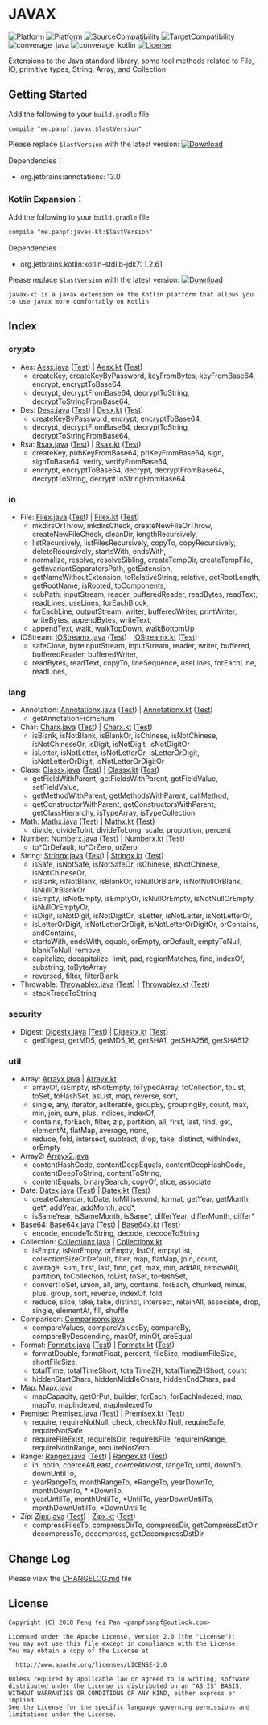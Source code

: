 # JAVAX

[![Platform][platform_java_icon]][platform_java_link]
[![Platform][platform_kotlin_icon]][platform_kotlin_link]
![SourceCompatibility][source_compatibility_icon]
![TargetCompatibility][target_compatibility_icon]
![converage_java][converage_java]
![converage_kotlin][converage_kotlin]
[![License][license_icon]][license_link]

Extensions to the Java standard library, some tool methods related to File, IO, primitive types, String, Array, and Collection

## Getting Started

Add the following to your `build.gradle` file

```grovvy
compile "me.panpf:javax:$lastVersion"
```

Please replace `$lastVersion` with the latest version: [![Download][version_java_icon]][version_java_link]

Dependencies：
* org.jetbrains:annotations: 13.0

### Kotlin Expansion：

Add the following to your `build.gradle` file

```grovvy
compile "me.panpf:javax-kt:$lastVersion"
```

Dependencies：
* org.jetbrains.kotlin:kotlin-stdlib-jdk7: 1.2.61

Please replace `$lastVersion` with the latest version: [![Download][version_kotlin_icon]][version_kotlin_link]

`javax-kt is a javax extension on the Kotlin platform that allows you to use javax more comfortably on Kotlin`

## Index

### crypto
* Aes: [Aesx.java] ([Test][AesxTest.java]) | [Aesx.kt] ([Test][AesxTest.kt])
    * createKey, createKeyByPassword, keyFromBytes, keyFromBase64, encrypt, encryptToBase64,
    * decrypt, decryptFromBase64, decryptToString, decryptToStringFromBase64,
* Des: [Desx.java] ([Test][DesxTest.java]) | [Desx.kt] ([Test][DesxTest.kt])
    * createKeyByPassword, encrypt, encryptToBase64,
    * decrypt, decryptFromBase64, decryptToString, decryptToStringFromBase64,
* Rsa: [Rsax.java] ([Test][RsaxTest.java]) | [Rsax.kt] ([Test][RsaxTest.kt])
    * createKey, pubKeyFromBase64, priKeyFromBase64, sign, signToBase64, verify, verifyFromBase64,
    * encrypt, encryptToBase64, decrypt, decryptFromBase64, decryptToString, decryptToStringFromBase64

### io
* File: [Filex.java] ([Test][FilexTest.java]) | [Filex.kt] ([Test][FilexTest.kt])
    * mkdirsOrThrow, mkdirsCheck, createNewFileOrThrow, createNewFileCheck, cleanDir, lengthRecursively,
    * listRecursively, listFilesRecursively, copyTo, copyRecursively, deleteRecursively, startsWith, endsWith,
    * normalize, resolve, resolveSibling, createTempDir, createTempFile, getInvariantSeparatorsPath, getExtension,
    * getNameWithoutExtension, toRelativeString, relative, getRootLength, getRootName, isRooted, toComponents,
    * subPath, inputStream, reader, bufferedReader, readBytes, readText, readLines, useLines, forEachBlock,
    * forEachLine, outputStream, writer, bufferedWriter, printWriter, writeBytes, appendBytes, writeText,
    * appendText, walk, walkTopDown, walkBottomUp
* IOStream: [IOStreamx.java] ([Test][IOStreamxTest.java]) | [IOStreamx.kt] ([Test][IOStreamxTest.kt])
    * safeClose, byteInputStream, inputStream, reader, writer, buffered, bufferedReader, bufferedWriter,
    * readBytes, readText, copyTo, lineSequence, useLines, forEachLine, readLines,

### lang
* Annotation: [Annotationx.java] ([Test][AnnotationxTest.java]) | [Annotationx.kt] ([Test][AnnotationxTest.kt])
    * getAnnotationFromEnum
* Char: [Charx.java] ([Test][CharxTest.java]) | [Charx.kt] ([Test][CharxTest.kt])
    * isBlank, isNotBlank, isBlankOr, isChinese, isNotChinese, isNotChineseOr, isDigit, isNotDigit, isNotDigitOr
    * isLetter, isNotLetter, isNotLetterOr, isLetterOrDigit, isNotLetterOrDigit, isNotLetterOrDigitOr
* Class: [Classx.java] ([Test][ClassxTest.java]) | [Classx.kt] ([Test][ClassxTest.kt])
    * getFieldWithParent, getFieldsWithParent, getFieldValue, setFieldValue,
    * getMethodWithParent, getMethodsWithParent, callMethod,
    * getConstructorWithParent, getConstructorsWithParent, getClassHierarchy, isTypeArray, isTypeCollection
* Math: [Mathx.java] ([Test][MathxTest.java]) | [Mathx.kt] ([Test][MathxTest.kt])
    * divide, divideToInt, divideToLong, scale, proportion, percent
* Number: [Numberx.java] ([Test][NumberxTest.java]) | [Numberx.kt] ([Test][NumberxTest.kt])
    * to\*OrDefault, to\*OrZero, orZero
* String: [Stringx.java] ([Test][StringxTest.java]) | [Stringx.kt] ([Test][StringxTest.kt])
    * isSafe, isNotSafe, isNotSafeOr, isChinese, isNotChinese, isNotChineseOr,
    * isBlank, isNotBlank, isBlankOr, isNullOrBlank, isNotNullOrBlank, isNullOrBlankOr
    * isEmpty, isNotEmpty, isEmptyOr, isNullOrEmpty, isNotNullOrEmpty, isNullOrEmptyOr,
    * isDigit, isNotDigit, isNotDigitOr, isLetter, isNotLetter, isNotLetterOr,
    * isLetterOrDigit, isNotLetterOrDigit, isNotLetterOrDigitOr, orContains, andContains,
    * startsWith, endsWith, equals, orEmpty, orDefault, emptyToNull, blankToNull, remove,
    * capitalize, decapitalize, limit, pad, regionMatches, find, indexOf, substring, toByteArray
    * reversed, filter, filterBlank
* Throwable: [Throwablex.java] ([Test][ThrowablexTest.java]) | [Throwablex.kt] ([Test][ThrowablexTest.kt])
    * stackTraceToString

### security
* Digest: [Digestx.java] ([Test][DigestxTest.java]) | [Digestx.kt] ([Test][DigestxTest.kt])
    * getDigest, getMD5, getMD5_16, getSHA1, getSHA256, getSHA512

### util
* Array: [Arrayx.java] | [Arrayx.kt]
    * arrayOf, isEmpty, isNotEmpty, toTypedArray, toCollection, toList, toSet, toHashSet, asList, map, reverse, sort,
    * single, any, iterator, asIterable, groupBy, groupingBy, count, max, min, join, sum, plus, indices, indexOf,
    * contains, forEach, filter, zip, partition, all, first, last, find, get, elementAt, flatMap, average, none,
    * reduce, fold, intersect, subtract, drop, take, distinct, withIndex, orEmpty
* Array2: [Arrayx2.java]
    * contentHashCode, contentDeepEquals, contentDeepHashCode, contentDeepToString, contentToString,
    * contentEquals, binarySearch, copyOf, slice, associate
* Date: [Datex.java] ([Test][DatexTest.java]) | [Datex.kt] ([Test][DatexTest.kt])
    * createCalendar, toDate, toMillisecond, format, getYear, getMonth, get\*, addYear, addMonth, add\*,
    * isSameYear, isSameMonth, isSame\*, differYear, differMonth, differ\*
* Base64: [Base64x.java] ([Test][Base64xTest.java]) | [Base64x.kt] ([Test][Base64xTest.kt])
    * encode, encodeToString, decode, decodeToString
* Collection: [Collectionx.java] | [Collectionx.kt]
    * isEmpty, isNotEmpty, orEmpty, listOf, emptyList, collectionSizeOrDefault, filter, map, flatMap, join, count,
    * average, sum, first, last, find, get, max, min, addAll, removeAll, partition, toCollection, toList, toSet, toHashSet,
    * convertToSet, union, all, any, contains, forEach, chunked, minus, plus, group, sort, reverse, indexOf, fold,
    * reduce, slice, take, take, distinct, intersect, retainAll, associate, drop, single, elementAt, fill, shuffle
* Comparison: [Comparisonx.java]
    * compareValues, compareValuesBy, compareBy, compareByDescending, maxOf, minOf, areEqual
* Format: [Formatx.java] ([Test][FormatxTest.java]) | [Formatx.kt] ([Test][FormatxTest.kt])
    * formatDouble, formatFloat, percent, fileSize, mediumFileSize, shortFileSize,
    * totalTime, totalTimeShort, totalTimeZH, totalTimeZHShort, count
    * hiddenStartChars, hiddenMiddleChars, hiddenEndChars, pad
* Map: [Mapx.java]
    * mapCapacity, getOrPut, builder, forEach, forEachIndexed, map, mapTo, mapIndexed, mapIndexedTo
* Premise: [Premisex.java] ([Test][PremisexTest.java]) | [Premisex.kt] ([Test][PremisexTest.kt])
    * require, requireNotNull, check, checkNotNull, requireSafe, requireNotSafe
    * requireFileExist, requireIsDir, requireIsFile, requireInRange, requireNotInRange, requireNotZero
* Range: [Rangex.java] ([Test][RangexTest.java]) | [Rangex.kt] ([Test][RangexTest.kt])
    * in, notIn, coerceAtLeast, coerceAtMost, rangeTo, until, downTo, downUntilTo,
    * yearRangeTo, monthRangeTo, \*RangeTo, yearDownTo, monthDownTo, * \*DownTo,
    * yearUntilTo, monthUntilTo, \*UntilTo, yearDownUntilTo, monthDownUntilTo, \*DownUntilTo
* Zip: [Zipx.java] ([Test][ZipxTest.java]) | [Zipx.kt] ([Test][ZipxTest.kt])
    * compressFilesTo, compressDirTo, compressDir, getCompressDstDir, decompressTo, decompress, getDecompressDstDir

## Change Log

Please view the [CHANGELOG.md] file


## License
    Copyright (C) 2018 Peng fei Pan <panpfpanpf@outlook.com>

    Licensed under the Apache License, Version 2.0 (the "License");
    you may not use this file except in compliance with the License.
    You may obtain a copy of the License at

      http://www.apache.org/licenses/LICENSE-2.0

    Unless required by applicable law or agreed to in writing, software
    distributed under the License is distributed on an "AS IS" BASIS,
    WITHOUT WARRANTIES OR CONDITIONS OF ANY KIND, either express or implied.
    See the License for the specific language governing permissions and
    limitations under the License.


[platform_java_icon]: https://img.shields.io/badge/Platform-Java-red.svg
[platform_java_link]: https://www.java.com
[platform_kotlin_icon]: https://img.shields.io/badge/Platform-Kotlin-blue.svg
[platform_kotlin_link]: http://kotlinlang.org
[license_icon]: https://img.shields.io/badge/License-Apache%202-blue.svg
[license_link]: https://www.apache.org/licenses/LICENSE-2.0
[version_java_icon]: https://api.bintray.com/packages/panpf/maven/javax/images/download.svg
[version_java_link]:https://bintray.com/panpf/maven/javax/_latestVersion
[version_kotlin_icon]: https://api.bintray.com/packages/panpf/maven/javax-kt/images/download.svg
[version_kotlin_link]: https://bintray.com/panpf/maven/javax-kt/_latestVersion
[source_compatibility_icon]: https://img.shields.io/badge/SourceCompatibility-1.7-red.svg
[target_compatibility_icon]: https://img.shields.io/badge/TargetCompatibility-1.7-red.svg
[converage_java]: https://img.shields.io/badge/ConverageJava-25%25-orange.svg
[converage_kotlin]: https://img.shields.io/badge/ConverageKotlin-88%25-orange.svg

[CHANGELOG.md]: CHANGELOG.md

[Aesx.java]: javax/src/main/java/me/panpf/javax/crypto/Aesx.java
[AesxTest.java]: javax/src/test/java/me/panpf/javax/test/crypto/AesxTest.java
[Aesx.kt]: javax-kt/src/main/java/me/panpf/javaxkt/crypto/Aesx.kt
[AesxTest.kt]: javax-kt/src/test/java/me/panpf/javaxkt/test/crypto/AesxTest.kt

[Desx.java]: javax/src/main/java/me/panpf/javax/crypto/Desx.java
[DesxTest.java]: javax/src/test/java/me/panpf/javax/test/crypto/DesxTest.java
[Desx.kt]: javax-kt/src/main/java/me/panpf/javaxkt/crypto/Desx.kt
[DesxTest.kt]: javax-kt/src/test/java/me/panpf/javaxkt/test/crypto/DesxTest.kt

[Rsax.java]: javax/src/main/java/me/panpf/javax/crypto/Rsax.java
[RsaxTest.java]: javax/src/test/java/me/panpf/javax/test/crypto/RsaxTest.java
[Rsax.kt]: javax-kt/src/main/java/me/panpf/javaxkt/crypto/Rsax.kt
[RsaxTest.kt]: javax-kt/src/test/java/me/panpf/javaxkt/test/crypto/RsaxTest.kt

[Filex.java]: javax/src/main/java/me/panpf/javax/io/Filex.java
[FilexTest.java]: javax/src/test/java/me/panpf/javax/test/io/FilexTest.java
[Filex.kt]: javax-kt/src/main/java/me/panpf/javaxkt/io/Filex.kt
[FilexTest.kt]: javax-kt/src/test/java/me/panpf/javaxkt/test/io/FilexTest.kt

[IOStreamx.java]: javax/src/main/java/me/panpf/javax/io/IOStreamx.java
[IOStreamxTest.java]: javax/src/test/java/me/panpf/javax/test/io/IOStreamxTest.java
[IOStreamx.kt]: javax-kt/src/main/java/me/panpf/javaxkt/io/IOStreamx.kt
[IOStreamxTest.kt]: javax-kt/src/test/java/me/panpf/javaxkt/test/io/IOStreamxTest.kt

[Annotationx.java]: javax/src/main/java/me/panpf/javax/lang/Annotationx.java
[AnnotationxTest.java]: javax/src/test/java/me/panpf/javax/test/lang/AnnotationxTest.java
[Annotationx.kt]: javax-kt/src/main/java/me/panpf/javaxkt/lang/Annotationx.kt
[AnnotationxTest.kt]: javax-kt/src/test/java/me/panpf/javaxkt/test/lang/AnnotationxTest.kt

[Charx.java]: javax/src/main/java/me/panpf/javax/lang/Charx.java
[CharxTest.java]: javax/src/test/java/me/panpf/javax/test/lang/CharxTest.java
[Charx.kt]: javax-kt/src/main/java/me/panpf/javaxkt/lang/Charx.kt
[CharxTest.kt]: javax-kt/src/test/java/me/panpf/javaxkt/test/lang/CharxTest.kt

[Classx.java]: javax/src/main/java/me/panpf/javax/lang/Classx.java
[ClassxTest.java]: javax/src/test/java/me/panpf/javax/test/lang/ClassxTest.java
[Classx.kt]: javax-kt/src/main/java/me/panpf/javaxkt/lang/Classx.kt
[ClassxTest.kt]: javax-kt/src/test/java/me/panpf/javaxkt/test/lang/ClassxTest.kt

[Mathx.java]: javax/src/main/java/me/panpf/javax/lang/Mathx.java
[MathxTest.java]: javax/src/test/java/me/panpf/javax/test/lang/MathxTest.java
[Mathx.kt]: javax-kt/src/main/java/me/panpf/javaxkt/lang/Mathx.kt
[MathxTest.kt]: javax-kt/src/test/java/me/panpf/javaxkt/test/lang/MathxTest.kt

[Numberx.java]: javax/src/main/java/me/panpf/javax/lang/Numberx.java
[NumberxTest.java]: javax/src/test/java/me/panpf/javax/test/lang/NumberxTest.java
[Numberx.kt]: javax-kt/src/main/java/me/panpf/javaxkt/lang/Numberx.kt
[NumberxTest.kt]: javax-kt/src/test/java/me/panpf/javaxkt/test/lang/NumberxTest.kt

[Stringx.java]: javax/src/main/java/me/panpf/javax/lang/Stringx.java
[StringxTest.java]: javax/src/test/java/me/panpf/javax/test/lang/StringxTest.java
[Stringx.kt]: javax-kt/src/main/java/me/panpf/javaxkt/lang/Stringx.kt
[StringxTest.kt]: javax-kt/src/test/java/me/panpf/javaxkt/test/lang/StringxTest.kt

[Throwablex.java]: javax/src/main/java/me/panpf/javax/lang/Throwablex.java
[ThrowablexTest.java]: javax/src/test/java/me/panpf/javax/test/lang/ThrowablexTest.java
[Throwablex.kt]: javax-kt/src/main/java/me/panpf/javaxkt/lang/Throwablex.kt
[ThrowablexTest.kt]: javax-kt/src/test/java/me/panpf/javaxkt/test/lang/ThrowablexTest.kt

[Digestx.java]: javax/src/main/java/me/panpf/javax/security/Digestx.java
[DigestxTest.java]: javax/src/test/java/me/panpf/javax/test/security/DigestxTest.java
[Digestx.kt]: javax-kt/src/main/java/me/panpf/javaxkt/security/Digestx.kt
[DigestxTest.kt]: javax-kt/src/test/java/me/panpf/javaxkt/test/security/DigestxTest.kt

[Arrayx.java]: javax/src/main/java/me/panpf/javax/util/Arrayx.java
[ArrayxTest.java]: javax/src/test/java/me/panpf/javax/test/util/ArrayxTest.java
[Arrayx.kt]: javax-kt/src/main/java/me/panpf/javaxkt/util/Arrayx.kt
[ArrayxTest.kt]: javax-kt/src/test/java/me/panpf/javaxkt/test/util/ArrayxTest.kt

[Arrayx2.java]: javax/src/main/java/me/panpf/javax/util/Arrayx2.java
[Array2xTest.java]: javax/src/test/java/me/panpf/javax/test/util/Array2xTest.java
[Array2x.kt]: javax-kt/src/main/java/me/panpf/javaxkt/util/Array2x.kt
[Array2xTest.kt]: javax-kt/src/test/java/me/panpf/javaxkt/test/util/Array2xTest.kt

[Datex.java]: javax/src/main/java/me/panpf/javax/util/Datex.java
[DatexTest.java]: javax/src/test/java/me/panpf/javax/test/util/DatexTest.java
[Datex.kt]: javax-kt/src/main/java/me/panpf/javaxkt/util/Datex.kt
[DatexTest.kt]: javax-kt/src/test/java/me/panpf/javaxkt/test/util/DatexTest.kt

[Base64x.java]: javax/src/main/java/me/panpf/javax/util/Base64x.java
[Base64xTest.java]: javax/src/test/java/me/panpf/javax/test/util/Base64xTest.java
[Base64x.kt]: javax-kt/src/main/java/me/panpf/javaxkt/util/Base64x.kt
[Base64xTest.kt]: javax-kt/src/test/java/me/panpf/javaxkt/test/util/Base64xTest.kt

[Collectionx.java]: javax/src/main/java/me/panpf/javax/util/Collectionx.java
[CollectionxTest.java]: javax/src/test/java/me/panpf/javax/test/util/CollectionxTest.java
[Collectionx.kt]: javax-kt/src/main/java/me/panpf/javaxkt/util/Collectionx.kt
[CollectionxTest.kt]: javax-kt/src/test/java/me/panpf/javaxkt/test/util/CollectionxTest.kt

[Comparisonx.java]: javax/src/main/java/me/panpf/javax/util/Comparisonx.java
[ComparisonxTest.java]: javax/src/test/java/me/panpf/javax/test/util/ComparisonxTest.java
[Comparisonx.kt]: javax-kt/src/main/java/me/panpf/javaxkt/util/Comparisonx.kt
[ComparisonxTest.kt]: javax-kt/src/test/java/me/panpf/javaxkt/test/util/ComparisonxTest.kt

[Formatx.java]: javax/src/main/java/me/panpf/javax/util/Formatx.java
[FormatxTest.java]: javax/src/test/java/me/panpf/javax/test/util/FormatxTest.java
[Formatx.kt]: javax-kt/src/main/java/me/panpf/javaxkt/util/Formatx.kt
[FormatxTest.kt]: javax-kt/src/test/java/me/panpf/javaxkt/test/util/FormatxTest.kt

[Mapx.java]: javax/src/main/java/me/panpf/javax/util/Map.java
[MapxTest.java]: javax/src/test/java/me/panpf/javax/test/util/MapxTest.java
[Mapx.kt]: javax-kt/src/main/java/me/panpf/javaxkt/util/Mapx.kt
[MapxTest.kt]: javax-kt/src/test/java/me/panpf/javaxkt/test/util/MapxTest.kt

[Premisex.java]: javax/src/main/java/me/panpf/javax/util/Premisex.java
[PremisexTest.java]: javax/src/test/java/me/panpf/javax/test/util/PremisexTest.java
[Premisex.kt]: javax-kt/src/main/java/me/panpf/javaxkt/util/Premisex.kt
[PremisexTest.kt]: javax-kt/src/test/java/me/panpf/javaxkt/test/util/PremisexTest.kt

[Rangex.java]: javax/src/main/java/me/panpf/javax/util/Rangex.java
[RangexTest.java]: javax/src/test/java/me/panpf/javax/test/util/RangexTest.java
[Rangex.kt]: javax-kt/src/main/java/me/panpf/javaxkt/util/Rangex.kt
[RangexTest.kt]: javax-kt/src/test/java/me/panpf/javaxkt/test/util/RangexTest.kt

[Stopwatchx.java]: javax/src/main/java/me/panpf/javax/util/Stopwatch.java
[StopwatchxTest.java]: javax/src/test/java/me/panpf/javax/test/util/StopwatchxTest.java
[Stopwatchx.kt]: javax-kt/src/main/java/me/panpf/javaxkt/util/Stopwatchx.kt
[StopwatchxTest.kt]: javax-kt/src/test/java/me/panpf/javaxkt/test/util/StopwatchxTest.kt

[Zipx.java]: javax/src/main/java/me/panpf/javax/util/Zipx.java
[ZipxTest.java]: javax/src/test/java/me/panpf/javax/test/util/ZipxTest.java
[Zipx.kt]: javax-kt/src/main/java/me/panpf/javaxkt/util/Zipx.kt
[ZipxTest.kt]: javax-kt/src/test/java/me/panpf/javaxkt/test/util/ZipxTest.kt

